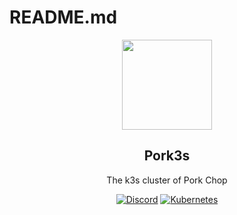 # README.md

<div align="center">


<img src="https://user-images.githubusercontent.com/14128371/210153083-55fc62ad-72be-4600-be05-1e5535fedd5d.png" align="center" width="144px" height="144px"/>

## Pork3s
The k3s cluster of Pork Chop

</div>


<div align="center">

[![Discord](https://img.shields.io/discord/673534664354430999?style=for-the-badge&label&logo=discord&logoColor=white&color=blue)](https://discord.gg/k8s-at-home)
[![Kubernetes](https://img.shields.io/badge/v1.26-blue?style=for-the-badge&logo=kubernetes&logoColor=white)](https://k3s.io/)

</div>
